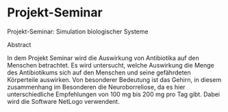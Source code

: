 # Projekt-Seminar
Projekt-Seminar: Simulation biologischer Systeme



Abstract

In dem Projekt Seminar wird die Auswirkung von Antibiotika auf den Menschen betrachtet. 
Es wird untersucht, welche Auswirkung die Menge des Antibiotikums sich auf den Menschen und seine gefährdeten Körperteile auswirken. 
Von besonderer Bedeutung ist das Gehirn, in diesem zusammenhang im Besonderen die Neuroborreliose, da es hier unterschiedliche Empfehlungen von 100 mg bis 200 mg pro Tag gibt. 
Dabei wird die Software NetLogo verwendent.
